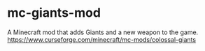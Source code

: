 # mc-giants-mod
A Minecraft mod that adds Giants and a new weapon to the game.
https://www.curseforge.com/minecraft/mc-mods/colossal-giants
